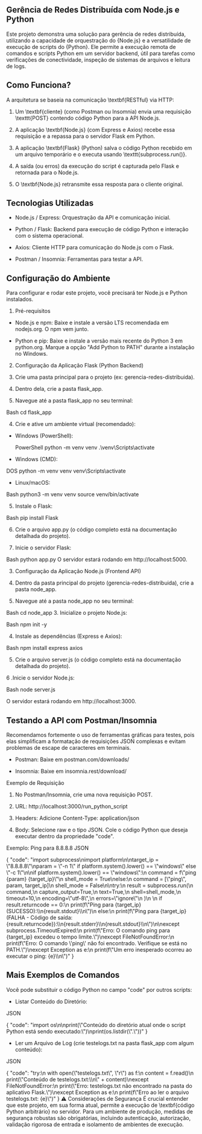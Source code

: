 ## Gerência de Redes Distribuída com Node.js e Python
Este projeto demonstra uma solução para gerência de redes distribuída, utilizando a capacidade de orquestração do {Node.js} e a versatilidade de execução de scripts do {Python}. Ele permite a execução remota de comandos e scripts Python em um servidor backend, útil para tarefas como verificações de conectividade, inspeção de sistemas de arquivos e leitura de logs.

## Como Funciona?
A arquitetura se baseia na comunicação \textbf{RESTful} via HTTP:

1. Um \textbf{cliente} (como Postman ou Insomnia) envia uma requisição \texttt{POST} contendo código Python para a API Node.js.

2. A aplicação \textbf{Node.js} (com Express e Axios) recebe essa requisição e a repassa para o servidor Flask em Python.

3. A aplicação \textbf{Flask} (Python) salva o código Python recebido em um arquivo temporário e o executa usando \texttt{subprocess.run()}.

4. A saída (ou erros) da execução do script é capturada pelo Flask e retornada para o Node.js.

5. O \textbf{Node.js} retransmite essa resposta para o cliente original.

## Tecnologias Utilizadas
- Node.js / Express: Orquestração da API e comunicação inicial.

- Python / Flask: Backend para execução de código Python e interação com o sistema operacional.

- Axios: Cliente HTTP para comunicação do Node.js com o Flask.

- Postman / Insomnia: Ferramentas para testar a API.

## Configuração do Ambiente
Para configurar e rodar este projeto, você precisará ter Node.js e Python instalados.

1. Pré-requisitos
- Node.js e npm: Baixe e instale a versão LTS recomendada em nodejs.org. O npm vem junto.

- Python e pip: Baixe e instale a versão mais recente do Python 3 em python.org. Marque a opção "Add Python to PATH" durante a instalação no Windows.

2. Configuração da Aplicação Flask (Python Backend)
 1. Crie uma pasta principal para o projeto (ex: gerencia-redes-distribuida).

 2. Dentro dela, crie a pasta flask_app.

 3. Navegue até a pasta flask_app no seu terminal:
   
Bash
cd flask_app

4. Crie e ative um ambiente virtual (recomendado):

- Windows (PowerShell):

  PowerShell
python -m venv venv
.\venv\Scripts\activate

- Windows (CMD):

 DOS
python -m venv venv
venv\Scripts\activate

- Linux/macOS:

Bash
python3 -m venv venv
source venv/bin/activate

5. Instale o Flask:

Bash
pip install Flask

6. Crie o arquivo app.py (o código completo está na documentação detalhada do projeto).

7. Inicie o servidor Flask:

Bash
python app.py
O servidor estará rodando em http://localhost:5000.

3. Configuração da Aplicação Node.js (Frontend API)
 1. Dentro da pasta principal do projeto (gerencia-redes-distribuida), crie a pasta node_app.

 2. Navegue até a pasta node_app no seu terminal:

Bash
cd node_app
 3. Inicialize o projeto Node.js:

Bash
npm init -y

 4. Instale as dependências (Express e Axios):

Bash
npm install express axios

5. Crie o arquivo server.js (o código completo está na documentação detalhada do projeto).

6 .Inicie o servidor Node.js:

Bash
node server.js

O servidor estará rodando em http://localhost:3000.

## Testando a API com Postman/Insomnia
Recomendamos fortemente o uso de ferramentas gráficas para testes, pois elas simplificam a formatação de requisições JSON complexas e evitam problemas de escape de caracteres em terminais.

- Postman: Baixe em postman.com/downloads/

- Insomnia: Baixe em insomnia.rest/download/

Exemplo de Requisição
1. No Postman/Insomnia, crie uma nova requisição POST.

2. URL: http://localhost:3000/run_python_script

3. Headers: Adicione Content-Type: application/json

4. Body: Selecione raw e o tipo JSON. Cole o código Python que deseja executar dentro da propriedade "code".

Exemplo: Ping para 8.8.8.8
JSON

{
    "code": "import subprocess\\nimport platform\\n\\ntarget_ip = \\"8.8.8.8\\"\\nparam = \\"-n 1\\" if platform.system().lower() == \\"windows\\" else \\"-c 1\\"\\n\\nif platform.system().lower() == \\"windows\\":\\n    command = f\\"ping {param} {target_ip}\\\"\\n    shell_mode = True\\nelse:\\n    command = [\\"ping\\", param, target_ip]\\n    shell_mode = False\\n\\ntry:\\n    result = subprocess.run(\\n        command,\\n        capture_output=True,\\n        text=True,\\n        shell=shell_mode,\\n        timeout=10,\\n        encoding=\\"utf-8\\",\\n        errors=\\"ignore\\"\\n    )\\n    \\n    if result.returncode == 0:\\n        print(f\\"Ping para {target_ip} (SUCESSO):\\\\n{result.stdout}\\\\n\\")\\n    else:\\n        print(f\\"Ping para {target_ip} (FALHA - Código de saída: {result.returncode}):\\\\n{result.stderr}\\\\n{result.stdout}\\\\n\\")\\n\\nexcept subprocess.TimeoutExpired:\\n    print(f\\"Erro: O comando ping para {target_ip} excedeu o tempo limite.\\")\\nexcept FileNotFoundError:\\n    print(f\\"Erro: O comando \\'ping\\' não foi encontrado. Verifique se está no PATH.\\")\\nexcept Exception as e:\\n    print(f\\"Um erro inesperado ocorreu ao executar o ping: {e}\\\\n\\")"
}
## Mais Exemplos de Comandos
Você pode substituir o código Python no campo "code" por outros scripts:

 - Listar Conteúdo do Diretório:

JSON

{
    "code": "import os\\n\\nprint(\\"Conteúdo do diretório atual onde o script Python está sendo executado:\\")\\nprint(os.listdir(\\".\\"))"
}
 - Ler um Arquivo de Log (crie testelogs.txt na pasta flask_app com algum conteúdo):

JSON

{
    "code": "try:\\n    with open(\\"testelogs.txt\\", \\"r\\") as f:\\n        content = f.read()\\n        print(\\"Conteúdo de testelogs.txt:\\\\n\\" + content)\\nexcept FileNotFoundError:\\n    print(\\"Erro: testelogs.txt não encontrado na pasta do aplicativo Flask.\\")\\nexcept Exception as e:\\n    print(f\\"Erro ao ler o arquivo testelogs.txt: {e}\\")"
}
⚠️ Considerações de Segurança
É crucial entender que este projeto, em sua forma atual, permite a execução de \textbf{código Python arbitrário} no servidor. Para um ambiente de produção, medidas de segurança robustas são obrigatórias, incluindo autenticação, autorização, validação rigorosa de entrada e isolamento de ambientes de execução.
